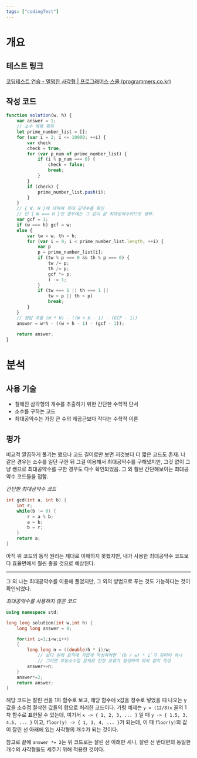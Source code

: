 ```yaml
---
tags: ["codingTest"]
---
```


# 개요
## 테스트 링크
[코딩테스트 연습 - 멀쩡한 사각형 | 프로그래머스 스쿨 (programmers.co.kr)](https://school.programmers.co.kr/learn/courses/30/lessons/62048)

## 작성 코드
```js
function solution(w, h) {
    var answer = 1;
    // 소수 목록 획득
    let prime_number_list = [];
    for (var i = 2; i <= 10000; ++i) {
        var check
        check = true;
        for (var p_num of prime_number_list) {
            if (i % p_num === 0) {
                check = false;
                break;
            }
        }
        if (check) {
            prime_number_list.push(i);
        }
    }
    // { W, H }에 대하여 최대 공약수를 확인
    // 단 { W === H }인 경우에는 그 값이 곧 최대공약수이므로 생략.
    var gcf = 1;
    if (w === h) gcf = w;
    else {        
        var tw = w, th = h;
        for (var i = 0; i < prime_number_list.length; ++i) {
            var p 
            p = prime_number_list[i];
            if (tw % p === 0 && th % p === 0) {
                tw /= p;
                th /= p;
                gcf *= p;
                i -= 1;
            }
            if (tw === 1 || th === 1 || 
                tw < p || th < p) 
                break;
        }
    }
    // 정답 추출 (W * H) - ((W + H - 1) - (GCF - 1))
    answer = w*h - ((w + h - 1) - (gcf - 1));
    
    return answer;
}
```

# 분석
## 사용 기술
- 칠해진 삼각형의 개수를 추출하기 위한 간단한 수학적 단서
- 소수를 구하는 코드
- 최대공약수는 가장 큰 수의 제곱근보다 작다는 수학적 이론

## 평가
비교적 깔끔하게 풀기는 했으나 코드 길이로만 보면 저것보다 더 짧은 코드도 존재. 나 같은 경우는 소수를 일단 구한 뒤 그걸 이용해서 최대공약수를 구해냈지만, 그것 없이 그냥 쌩으로 최대공약수를 구한 경우도 다수 확인되었음. 그 외 훨씬 간단해보이는 최대공약수 코드들을 접함.

*간단한 최대공약수 코드*
```c++
int gcd(int a, int b) {
    int r;
    while(b != 0) {
        r = a % b;
        a = b;
        b = r;
    }
    return a;
}
```

아직 위 코드의 동작 원리는 제대로 이해하지 못했지만, 내가 사용한 최대공약수 코드보다 효율면에서 훨씬 좋을 것으로 예상된다. 

---
그 외 나는 최대공약수를 이용해 풀었지만, 그 외의 방법으로 푸는 것도 가능하다는 것이 확인되었다.

*최대공약수를 사용하지 않은 코드*
```c++
using namespace std;

long long solution(int w,int h) {
    long long answer = 0;

    for(int i=1;i<w;i++)
    {
        long long n = ((double)h * i)/w;
		    // 보다 원래 로직에 가깝게 작성하려면 `(h / w) * i`가 되어야 하나 
		    // 그러면 부동소수점 문제로 인한 오류가 발생하여 위와 같이 작성
        answer+=n;
    }
    answer*=2;
    return answer;
}
```

해당 코드는 잘린 선을 1차 함수로 보고, 해당 함수에 x값을 정수로 넣었을 때 나오는 y 값을 소수점 절삭한 값들의 합으로 처리한 코드이다. 가령 예제는 `y = (12/8)x` 꼴의 1차 함수로 표현될 수 있는데, 여기서 `x -> { 1, 2, 3, ... }` 일 때 `y -> { 1.5, 3, 4.5, ... }` 이고, `floor(y) -> { 1, 3, 4, ... }`가 되는데, 이 때 `floor(y)`의 값이 잘린 선 아래에 있는 사각형의 개수가 되는 것이다.

참고로 끝에 `answer *= 2`는 위 코드로는 잘린 선 아래만 세니, 잘린 선 반대편의 동일한 개수의 사각형들도 세주기 위해 적용한 것이다.
